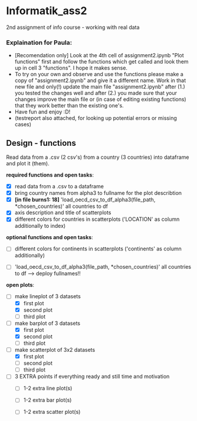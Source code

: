 # Informatik_ass2
2nd assignment of info course - working with real data

### Explaination for Paula:
- [Recomendation only] Look at the 4th cell of assignment2.ipynb "Plot functions" first
and follow the functions which get called and look them up in cell 3 "functions". I hope it makes sense.
- To try on your own and observe and use the functions please make a copy of "assignment2.ipynb" and
give it a different name. Work in that new file and only(!) update the main file "assignment2.ipynb" after
  (1.) you tested the changes well and after (2.) you made sure that your changes improve the main file
or (in case of editing existing functions) that they work better than the existing one's.
- Have fun and enjoy :D!
- (testreport also attached, for looking up potential errors or missing cases)

## Design - functions
Read data from a .csv (2 csv's) from a country (3 countries) into dataframe and plot it (them).

**required functions and open tasks**:
- [x] read data from a .csv to a dataframe
- [x] bring country names from alpha3 to fullname for the plot describtion
- [x] **[in file burns1: 18]** 'load_oecd_csv_to_df_alpha3(file_path, *chosen_countries)' all countries to df
- [x] axis description and title of scatterplots
- [x] different colors for countries in scatterplots ('LOCATION' as column additionally to index)

**optional functions and open tasks**:
- [ ] different colors for continents in scatterplots ('continents' as column additionally)
- [ ] 'load_oecd_csv_to_df_alpha3(file_path, *chosen_countries)' all countries to df --> deploy fullnames!!


**open plots**:
- [ ] make lineplot of 3 datasets
  - [x] first plot
  - [x] second plot
  - [ ] third plot
- [ ] make barplot of 3 datasets
  - [x] first plot
  - [x] second plot
  - [ ] third plot
- [ ] make scatterplot of 3x2 datasets
  - [x] first plot
  - [ ] second plot
  - [ ] third plot
- [ ] 3 EXTRA points if everything ready and still time and motivation
  - [ ] 1-2 extra line plot(s)
  - [ ] 1-2 extra bar plot(s)
  - [ ] 1-2 extra scatter plot(s)

